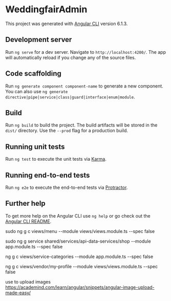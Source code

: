 # WeddingfairAdmin

This project was generated with [Angular CLI](https://github.com/angular/angular-cli) version 6.1.3.

## Development server

Run `ng serve` for a dev server. Navigate to `http://localhost:4200/`. The app will automatically reload if you change any of the source files.

## Code scaffolding

Run `ng generate component component-name` to generate a new component. You can also use `ng generate directive|pipe|service|class|guard|interface|enum|module`.

## Build

Run `ng build` to build the project. The build artifacts will be stored in the `dist/` directory. Use the `--prod` flag for a production build.

## Running unit tests

Run `ng test` to execute the unit tests via [Karma](https://karma-runner.github.io).

## Running end-to-end tests

Run `ng e2e` to execute the end-to-end tests via [Protractor](http://www.protractortest.org/).

## Further help

To get more help on the Angular CLI use `ng help` or go check out the [Angular CLI README](https://github.com/angular/angular-cli/blob/master/README.md).

sudo ng g c views/menu --module views/views.module.ts --spec false

sudo ng g service shared/services/api-data-services/shop --module app.module.ts  --spec false

 ng g c views/service-categories --module app.module.ts --spec false
 
  ng g c views/vendor/my-profile --module views/views.module.ts --spec false
 
 use to upload images
 https://academind.com/learn/angular/snippets/angular-image-upload-made-easy/

